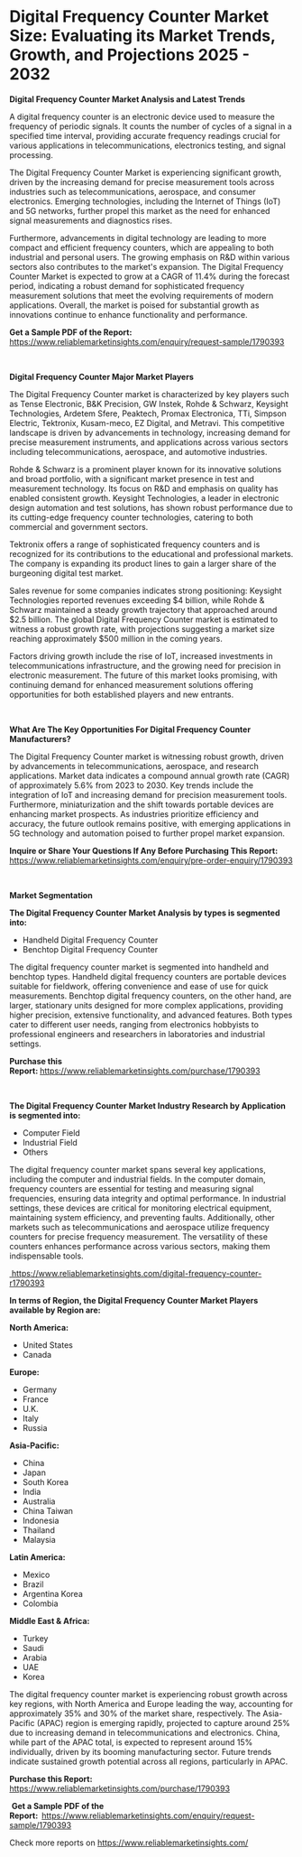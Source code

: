<p><h1>Digital Frequency Counter Market Size: Evaluating its Market Trends, Growth, and Projections 2025 - 2032</h1></p><p><strong>Digital Frequency Counter Market Analysis and Latest Trends</strong></p>
<p><p>A digital frequency counter is an electronic device used to measure the frequency of periodic signals. It counts the number of cycles of a signal in a specified time interval, providing accurate frequency readings crucial for various applications in telecommunications, electronics testing, and signal processing.</p><p>The Digital Frequency Counter Market is experiencing significant growth, driven by the increasing demand for precise measurement tools across industries such as telecommunications, aerospace, and consumer electronics. Emerging technologies, including the Internet of Things (IoT) and 5G networks, further propel this market as the need for enhanced signal measurements and diagnostics rises.</p><p>Furthermore, advancements in digital technology are leading to more compact and efficient frequency counters, which are appealing to both industrial and personal users. The growing emphasis on R&D within various sectors also contributes to the market's expansion. The Digital Frequency Counter Market is expected to grow at a CAGR of 11.4% during the forecast period, indicating a robust demand for sophisticated frequency measurement solutions that meet the evolving requirements of modern applications. Overall, the market is poised for substantial growth as innovations continue to enhance functionality and performance.</p></p>
<p><strong>Get a Sample PDF of the Report:&nbsp;</strong> <a href="https://www.reliablemarketinsights.com/enquiry/request-sample/1790393?utm_campaign=2217&utm_medium=2&utm_source=Github&utm_content=ia&utm_term=19022025&utm_id=digital-frequency-counter">https://www.reliablemarketinsights.com/enquiry/request-sample/1790393</a></p>
<p>&nbsp;</p>
<p><strong>Digital Frequency Counter Major Market Players</strong></p>
<p><p>The Digital Frequency Counter market is characterized by key players such as Tense Electronic, B&K Precision, GW Instek, Rohde & Schwarz, Keysight Technologies, Ardetem Sfere, Peaktech, Promax Electronica, TTi, Simpson Electric, Tektronix, Kusam-meco, EZ Digital, and Metravi. This competitive landscape is driven by advancements in technology, increasing demand for precise measurement instruments, and applications across various sectors including telecommunications, aerospace, and automotive industries.</p><p>Rohde & Schwarz is a prominent player known for its innovative solutions and broad portfolio, with a significant market presence in test and measurement technology. Its focus on R&D and emphasis on quality has enabled consistent growth. Keysight Technologies, a leader in electronic design automation and test solutions, has shown robust performance due to its cutting-edge frequency counter technologies, catering to both commercial and government sectors.</p><p>Tektronix offers a range of sophisticated frequency counters and is recognized for its contributions to the educational and professional markets. The company is expanding its product lines to gain a larger share of the burgeoning digital test market.</p><p>Sales revenue for some companies indicates strong positioning: Keysight Technologies reported revenues exceeding $4 billion, while Rohde & Schwarz maintained a steady growth trajectory that approached around $2.5 billion. The global Digital Frequency Counter market is estimated to witness a robust growth rate, with projections suggesting a market size reaching approximately $500 million in the coming years.</p><p>Factors driving growth include the rise of IoT, increased investments in telecommunications infrastructure, and the growing need for precision in electronic measurement. The future of this market looks promising, with continuing demand for enhanced measurement solutions offering opportunities for both established players and new entrants.</p></p>
<p>&nbsp;</p>
<p><strong>What Are The Key Opportunities For Digital Frequency Counter Manufacturers?</strong></p>
<p><p>The Digital Frequency Counter market is witnessing robust growth, driven by advancements in telecommunications, aerospace, and research applications. Market data indicates a compound annual growth rate (CAGR) of approximately 5.6% from 2023 to 2030. Key trends include the integration of IoT and increasing demand for precision measurement tools. Furthermore, miniaturization and the shift towards portable devices are enhancing market prospects. As industries prioritize efficiency and accuracy, the future outlook remains positive, with emerging applications in 5G technology and automation poised to further propel market expansion.</p></p>
<p><strong>Inquire or Share Your Questions If Any Before Purchasing This Report:</strong> <a href="https://www.reliablemarketinsights.com/enquiry/pre-order-enquiry/1790393?utm_campaign=2217&utm_medium=2&utm_source=Github&utm_content=ia&utm_term=19022025&utm_id=digital-frequency-counter">https://www.reliablemarketinsights.com/enquiry/pre-order-enquiry/1790393</a></p>
<p>&nbsp;</p>
<p><strong>Market Segmentation</strong></p>
<p><strong>The Digital Frequency Counter Market Analysis by types is segmented into:</strong></p>
<p><ul><li>Handheld Digital Frequency Counter</li><li>Benchtop Digital Frequency Counter</li></ul></p>
<p><p>The digital frequency counter market is segmented into handheld and benchtop types. Handheld digital frequency counters are portable devices suitable for fieldwork, offering convenience and ease of use for quick measurements. Benchtop digital frequency counters, on the other hand, are larger, stationary units designed for more complex applications, providing higher precision, extensive functionality, and advanced features. Both types cater to different user needs, ranging from electronics hobbyists to professional engineers and researchers in laboratories and industrial settings.</p></p>
<p><strong>Purchase this Report:&nbsp;</strong><a href="https://www.reliablemarketinsights.com/purchase/1790393?utm_campaign=2217&utm_medium=2&utm_source=Github&utm_content=ia&utm_term=19022025&utm_id=digital-frequency-counter">https://www.reliablemarketinsights.com/purchase/1790393</a></p>
<p>&nbsp;</p>
<p><strong>The Digital Frequency Counter Market Industry Research by Application is segmented into:</strong></p>
<p><ul><li>Computer Field</li><li>Industrial Field</li><li>Others</li></ul></p>
<p><p>The digital frequency counter market spans several key applications, including the computer and industrial fields. In the computer domain, frequency counters are essential for testing and measuring signal frequencies, ensuring data integrity and optimal performance. In industrial settings, these devices are critical for monitoring electrical equipment, maintaining system efficiency, and preventing faults. Additionally, other markets such as telecommunications and aerospace utilize frequency counters for precise frequency measurement. The versatility of these counters enhances performance across various sectors, making them indispensable tools.</p></p>
<p><a href="https://www.reliablemarketinsights.com/digital-frequency-counter-r1790393?utm_campaign=2217&utm_medium=2&utm_source=Github&utm_content=ia&utm_term=19022025&utm_id=digital-frequency-counter">&nbsp;https://www.reliablemarketinsights.com/digital-frequency-counter-r1790393</a></p>
<p><strong>In terms of Region, the Digital Frequency Counter Market Players available by Region are:</strong></p>
<p>
    <p> <strong> North America: </strong>
        <ul>
            <li>United States</li>
            <li>Canada</li>
        </ul>
        </p> 
    <p> <strong> Europe: </strong>
        <ul>
            <li>Germany</li>
            <li>France</li>
            <li>U.K.</li>
            <li>Italy</li>
            <li>Russia</li>
        </ul>
        </p> 
    <p> <strong> Asia-Pacific: </strong>
        <ul>
            <li>China</li>
            <li>Japan</li>
            <li>South Korea</li>
            <li>India</li>
            <li>Australia</li>
            <li>China Taiwan</li>
            <li>Indonesia</li>
            <li>Thailand</li>
            <li>Malaysia</li>
        </ul>
        </p> 
    <p> <strong> Latin America: </strong>
        <ul>
            <li>Mexico</li>
            <li>Brazil</li>
            <li>Argentina Korea</li>
            <li>Colombia</li>
        </ul>
        </p> 
    <p> <strong> Middle East & Africa: </strong>
        <ul>
            <li>Turkey</li>
            <li>Saudi</li>
            <li>Arabia</li>
            <li>UAE</li>
            <li>Korea</li>
        </ul>
    </p>
    </p>
<p><p>The digital frequency counter market is experiencing robust growth across key regions, with North America and Europe leading the way, accounting for approximately 35% and 30% of the market share, respectively. The Asia-Pacific (APAC) region is emerging rapidly, projected to capture around 25% due to increasing demand in telecommunications and electronics. China, while part of the APAC total, is expected to represent around 15% individually, driven by its booming manufacturing sector. Future trends indicate sustained growth potential across all regions, particularly in APAC.</p></p>
<p><strong>Purchase this Report: </strong><a href="https://www.reliablemarketinsights.com/purchase/1790393?utm_campaign=2217&utm_medium=2&utm_source=Github&utm_content=ia&utm_term=19022025&utm_id=digital-frequency-counter">https://www.reliablemarketinsights.com/purchase/1790393</a></p>
<p>&nbsp;<strong>Get a Sample PDF of the Report:&nbsp;&nbsp;</strong><a href="https://www.reliablemarketinsights.com/enquiry/request-sample/1790393?utm_campaign=2217&utm_medium=2&utm_source=Github&utm_content=ia&utm_term=19022025&utm_id=digital-frequency-counter">https://www.reliablemarketinsights.com/enquiry/request-sample/1790393</a></p>
<p><strong></strong></p>
<p>Check more reports on <a href="https://www.reliablemarketinsights.com/?utm_campaign=2217&utm_medium=2&utm_source=Github&utm_content=ia&utm_term=19022025&utm_id=digital-frequency-counter">https://www.reliablemarketinsights.com/</a></p>